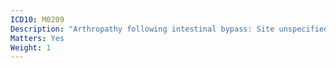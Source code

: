 ```yaml
---
ICD10: M0209
Description: "Arthropathy following intestinal bypass: Site unspecified"
Matters: Yes
Weight: 1
---
```

